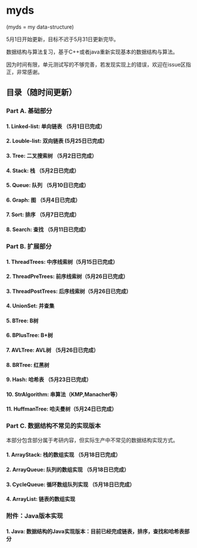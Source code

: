 # myds

(myds = my data-structure)

5月1日开始更新，目标不迟于5月31日更新完毕。

数据结构与算法复习，基于C++或者java重新实现基本的数据结构与算法。

因为时间有限，单元测试写的不够完善，若发现实现上的错误，欢迎在issue区指正，非常感谢。

## 目录（随时间更新）
### Part A. 基础部分
#### 1. Linked-list: 单向链表 （5月1日已完成）
#### 2. Louble-list: 双向链表 (5月25日已完成）
#### 3. Tree: 二叉搜索树 （5月2日已完成）
#### 4. Stack: 栈 （5月2日已完成）
#### 5. Queue: 队列 （5月10日已完成）
#### 6. Graph: 图 （5月4日已完成）
#### 7. Sort: 排序 （5月7日已完成）
#### 8. Search: 查找 （5月11日已完成）

### Part B. 扩展部分
#### 1. ThreadTrees: 中序线索树（5月15日已完成）
#### 2. ThreadPreTrees: 前序线索树（5月26日已完成）
#### 3. ThreadPostTrees: 后序线索树（5月26日已完成）
#### 4. UnionSet: 并查集
#### 5. BTree: B树 
#### 6. BPlusTree: B+树 
#### 7. AVLTree: AVL树 （5月26日已完成）
#### 8. BRTree: 红黑树 
#### 9. Hash: 哈希表 （5月23日已完成）
#### 10. StrAlgorithm: 串算法（KMP,Manacher等）  
#### 11. HuffmanTree: 哈夫曼树（5月24日已完成）

### Part C. 数据结构不常见的实现版本
本部分包含部分属于考研内容，但实际生产中不常见的数据结构实现方式。
#### 1. ArrayStack: 栈的数组实现 （5月18日已完成）
#### 2. ArrayQueue: 队列的数组实现 （5月18日已完成）
#### 3. CycleQueue: 循环数组队列实现 （5月18日已完成）
#### 4. ArrayList: 链表的数组实现 

### 附件：Java版本实现
#### 1. Java: 数据结构的Java实现版本：目前已经完成链表，排序，查找和哈希表部分
 
